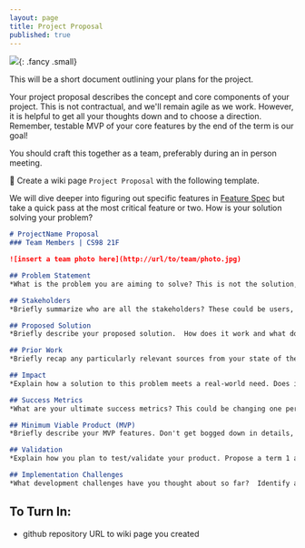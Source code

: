 ```yaml
---
layout: page
title: Project Proposal
published: true
---
```


![](img/proposal.gif){: .fancy .small}


This will be a short document outlining your plans for the project.

Your project proposal describes the concept and core components of your project. This is not contractual, and we'll remain agile as we work. However, it is helpful to get all your thoughts down and to choose a direction. Remember, testable MVP of your core features by the end of the term is our goal!

You should craft this together as a team, preferably during an in person meeting. 

🚀 Create a wiki page `Project Proposal` with the following template.

We will dive deeper into figuring out specific features in [Feature Spec](feature-spec/) but take a quick pass at the most critical feature or two.  How is your solution solving your problem? 


```markdown
# ProjectName Proposal
### Team Members | CS98 21F

![insert a team photo here](http://url/to/team/photo.jpg)

## Problem Statement
*What is the problem you are aiming to solve? This is not the solution, that goes later.*

## Stakeholders
*Briefly summarize who are all the stakeholders? These could be users, partners, admins, founders, etc.*

## Proposed Solution
*Briefly describe your proposed solution.  How does it work and what does it do?*

## Prior Work
*Briefly recap any particularly relevant sources from your state of the art research.*

## Impact
*Explain how a solution to this problem meets a real-world need. Does it have a broad potential impact?*

## Success Metrics
*What are your ultimate success metrics? This could be changing one person's life for the better, or getting 1k downloads, or some performance threshold.* 

## Minimum Viable Product (MVP)
*Briefly describe your MVP features. Don't get bogged down in details, this should be a very terse list. What is the critical thing your product needs to do to be special? Build this from your User Personas.*

## Validation 
*Explain how you plan to test/validate your product. Propose a term 1 and a term 2 validation idea. This can be different things depending on your project: user testing, or usage analytics, or performance characteristics. It can be done via surveys or in product analytics, or other performance measurements.*

## Implementation Challenges
*What development challenges have you thought about so far?  Identify any risks and briefly discuss possible workarounds / alternatives.*
```

## To Turn In:

  * github repository URL to wiki page you created
